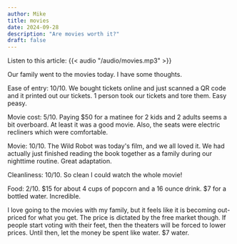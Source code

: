 ```yaml
---
author: Mike
title: movies
date: 2024-09-28
description: "Are movies worth it?"
draft: false
---
```


Listen to this article:
{{< audio "/audio/movies.mp3" >}}<br>

Our family went to the movies today. I have some thoughts.

Ease of entry: 10/10. We bought tickets online and just scanned a QR code and it printed out our tickets. 1 person took our tickets and tore them. Easy peasy.

Movie cost: 5/10. Paying $50 for a matinee for 2 kids and 2 adults seems a bit overboard. At least it was a good movie. Also, the seats were electric recliners which were comfortable.

Movie: 10/10. The Wild Robot was today's film, and we all loved it. We had actually just finished reading the book together as a family during our nighttime routine. Great adaptation.

Cleanliness: 10/10. So clean I could watch the whole movie!

Food: 2/10. $15 for about 4 cups of popcorn and a 16 ounce drink. $7 for a bottled water. Incredible.

I love going to the movies with my family, but it feels like it is becoming out-priced for what you get. The price is dictated by the free market though. If people start voting with their feet, then the theaters will be forced to lower prices. Until then, let the money be spent like water. $7 water.
